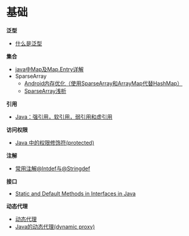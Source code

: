 # 基础

**泛型**

+ [什么是泛型](https://www.liaoxuefeng.com/wiki/1252599548343744/1265102638843296)

**集合**

+ [java中Map及Map.Entry详解](https://blog.csdn.net/yaomingyang/article/details/78748130)
+ SparseArray
  + [Android内存优化（使用SparseArray和ArrayMap代替HashMap）](https://blog.csdn.net/u010687392/article/details/47809295)
  + [SparseArray浅析](https://www.cnblogs.com/adison/p/3615375.html)

**引用**

+ [Java：强引用，软引用，弱引用和虚引用](https://blog.csdn.net/qq_39192827/article/details/85611873)

**访问权限**

+ [Java 中的权限修饰符(protected)](https://blog.csdn.net/asahinokawa/article/details/80777302)

**注解**

+ [常用注解@Intdef与@Stringdef](https://www.cnblogs.com/mhbs/p/4523457.html)

**接口**

+ [Static and Default Methods in Interfaces in Java](https://www.baeldung.com/java-static-default-methods)



**动态代理**

+ [动态代理](https://www.liaoxuefeng.com/wiki/1252599548343744/1264804593397984)
+ [Java的动态代理(dynamic proxy)](https://www.cnblogs.com/techyc/p/3455950.html)

